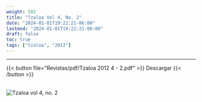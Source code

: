 ```yaml
---
weight: 502
title: "Tzaloa Vol 4, No. 2"
date: "2024-01-01T19:22:21-06:00"
lastmod: "2024-01-01T19:22:21-06:00"
draft: false
toc: true
tags: ["tzaloa", "2012"]
---
```

- - - - - - - - -
{{< button file="Revistas/pdf/Tzaloa 2012 4 - 2.pdf" >}}   Descargar {{< /button >}} 
######
![Tzaloa vol 4, no. 2](images/portada/4-2.jpeg)